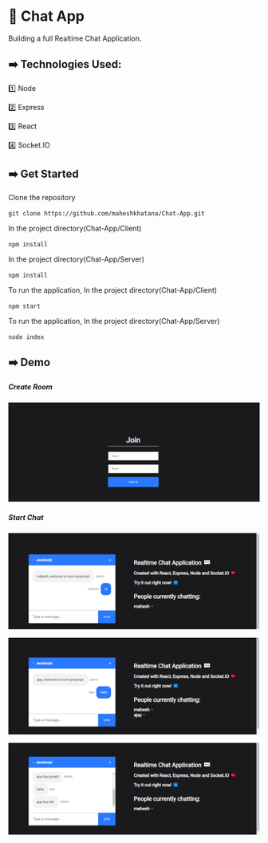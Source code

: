 # :rocket: Chat App

Building a full Realtime Chat Application.


## :arrow_right: Technologies Used:

:one: Node

:two: Express

:three: React

:four: Socket.IO


## :arrow_right: Get Started

Clone the repository

`git clone https://github.com/maheshkhatana/Chat-App.git`

In the project directory(Chat-App/Client)

`npm install`

In the project directory(Chat-App/Server)

`npm install`


To run the application, In the project directory(Chat-App/Client)

`npm start`

To run the application, In the project directory(Chat-App/Server)

`node index`


## :arrow_right: Demo


##### Create Room


![alt text](./Demo/1.png "Room")


##### Start Chat

![alt text](./Demo/2.png "Chat")


![alt text](./Demo/3.png "Chat")


![alt text](./Demo/4.png "Chat")